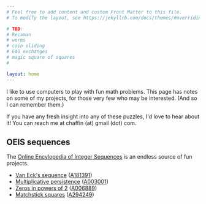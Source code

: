 ```yaml
---
# Feel free to add content and custom Front Matter to this file.
# To modify the layout, see https://jekyllrb.com/docs/themes/#overriding-theme-defaults

# TBD:
# Recaman
# worms
# coin sliding
# G4G exchanges
# magic square of squares
#

layout: home
---
```


I like to use computers to play with fun math problems. This page has
notes on some of my projects, for those very few who may be
interested. (And so I can remember them.)

If you have any fresh insight into any of these puzzles, I'd love to
hear about it! You can reach me at chaffin (at) gmail (dot) com.

## OEIS sequences
The [Online Encylopedia of Integer Sequences](http://oeis.org) is an
endless source of fun projects.

- [Van Eck's sequence](vaneck/vaneck.html) ([A181391](https://oeis.org/A181391))
- [Multiplicative persistence](persistence/persistence.html) ([A003001](https://oeis.org/A003001))
- [Zeros in powers of 2](twozeros/twozeros.html) ([A006889](https://oeis.org/A006889))
- [Matchstick squares](matchsticks/matchsticks.html) ([A294249](https://oeis.org/A294249))
